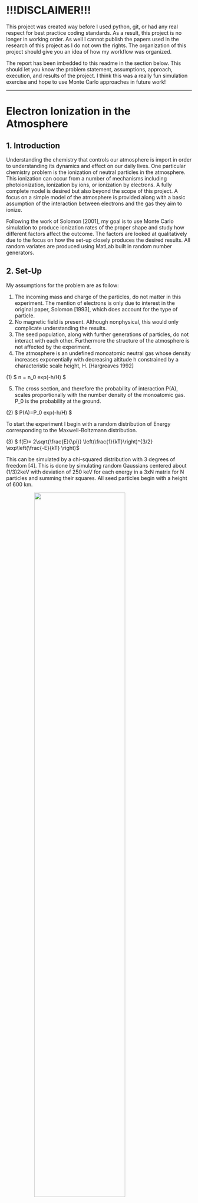 # !!!DISCLAIMER!!!

This project was created way before I used python, git, or had any real respect for best practice coding standards. 
As a result, this project is no longer in working order.
As well I cannot publish the papers used in the research of this project as I do not own the rights.
The organization of this project should give you an idea of how my workflow was organized.

The report has been imbedded to this readme in the section below.
This should let you know the problem statement, assumptions, approach, execution, and results of the project.
I think this was a really fun simulation exercise and hope to use Monte Carlo approaches in future work!


---


# Electron Ionization in the Atmosphere

## 1. Introduction

Understanding the chemistry that controls our atmosphere is import in order to understanding its dynamics and effect on our daily lives. 
One particular chemistry problem is the ionization of neutral particles in the atmosphere. 
This ionization can occur from a number of mechanisms including photoionization, ionization by ions, or ionization by electrons. 
A fully complete model is desired but also beyond the scope of this project. 
A focus on a simple model of the atmosphere is provided along with a basic assumption of the interaction between electrons and the gas they aim to ionize.

Following the work of Solomon [2001], my goal is to use Monte Carlo simulation to produce ionization rates of the proper shape and study how different factors affect the outcome. The factors are looked at qualitatively due to the focus on how the set-up closely produces the desired results. All random variates are produced using MatLab built in random number generators.

## 2. Set-Up

My assumptions for the problem are as follow:
1) The incoming mass and charge of the particles, do not matter in this experiment. The mention of electrons is only due to interest in the original paper, Solomon [1993], which does account for the type of particle. 
2) No magnetic field is present. Although nonphysical, this would only complicate understanding the results. 
3) The seed population, along with further generations of particles, do not interact with each other. Furthermore the structure of the atmosphere is not affected by the experiment. 
4) The atmosphere is an undefined monoatomic neutral gas whose density increases exponentially with decreasing altitude h constrained by a characteristic scale height, H. [Hargreaves 1992]

(1) 
$ n = n_0 exp⁡(-h/H) $

5) The cross section, and therefore the probability of interaction P(A), scales proportionally with the number density of the monoatomic gas. P_0 is the probability at the ground.

(2)	
$ P(A)=P_0 exp⁡(-h/H) $


To start the experiment I begin with a random distribution of Energy corresponding to the Maxwell-Boltzmann distribution. 

(3)	
$ f(E)=
        2\sqrt{\frac{E}{\pi}} 
        \left(\frac{1}{kT}\right)^{3/2}  
        \exp\left(\frac{-E}{kT} \right)$

This can be simulated by a chi-squared distribution with 3 degrees of freedom [4]. 
This is done by simulating random Gaussians centered about (1/3)2keV with deviation of 250 keV for each energy in a 3xN matrix for N particles and summing their squares. 
All seed particles begin with a height of 600 km. 

<img src=reports/figures/report_figures/image1.png 
    width=70% 
    style='display: block; margin:0 auto'>

From here, each seed particle follows a specific flow of logic to determine how much energy it has, how much energy the next generation of ionized particles have, and so forth. The flow for my method is show below.
<img src=reports/figures/report_figures/image2.png 
    width=70% 
    style='display: block; margin:0 auto'>



In greater detail, the electron falls a random distance, $\Delta \tau_e= -\log⁡(r) \tau_e$. 
Where $r$ is a random variable from 0 to 1 and $\tau_e$ is the mean free path of the particle which physically will vary with temperature which also changes in the atmosphere. 
To simplify I will crudely and incorrectly assume 5 meters since this gave an answer easily demonstrated. The distribution is shown below.


If the energy is still high enough, E > 25 eV, and the particle has not reached the ground, it will continue onwards to a collision event. The particle may collide in one of three ways.

1. **Elastically collide** - no energy lost, it continues to fall towards Earth).
2. **Excite or Dissociate** - no net particle created but energy is lost and it continues to fall.
3. **Ionize** - a particle is created, energy is lost, and now both fall to continue the same process.

I have grouped excitation and dissociation because although dissociation only exchanges the incoming particle with a new particle of lower energy creating no new particles. 
The chemistry of dissociation is important in a full model but here the effect has been simplified. 
When the particle ionizes, another decision tree is created for the new particle. 
In the program itself, the seed particle, or the 0th generation, will complete its run through the flow chart and until it stops before I begin again with the 1st generation of particles. 
Then it will continue for all 1st gen particles and so forth for their respective Nth generations. 

The scaling probability given by equation 2 is the most important assumption in this project and is applied to both ionization and excitation/dissociation both with P_0=0.5. 
Ellastic collisions are assumed such that,

(4)	$$P(elastic)=1-(P(ionize)+P(excitation/dissociate))$$

The characteristic scale height is set at H=80km which is a decently physical value [Hargreaves, 1992]. The probabilities scale as shown below. 

<img src=reports/figures/report_figures/image4.png 
    width=70% 
    style='display: block; margin:0 auto'>

The energy lost due to the interactions is a randomly isotropically distributed number from 0 to 50 eV and 30 eV for ionization and excitation/dissociation respectively. This is demonstrated below.



<img src=reports/figures/report_figures/image5.png 
    style='display: block; margin:0 auto'>


## 3. Results and Discussion
Using these assumptions I started with 100 seed particles and was able to obtain a graph with a similar shape as given in Solomon [1993] and Solomon [2001]. 
As done in the paper, we can directly relate the ionization rate to our generated particles by assuming the continuous flux of electrons is exactly our seed population.
	

<img src=reports/figures/report_figures/image6.png 
    width=70% 
    style='display: block; margin:0 auto'>
<img src=reports/figures/report_figures/image7.png 
    width=70% 
    style='display: block; margin:0 auto'>

Solomon [2001] (top figure above) demonstrates ionization curves for center energies of 1keV, 2keV, 5keV, and 10 keV. 
Some immediately obvious discrepancies are the scales at which peak ionization occurs and the amount of ionization. 
Shifting energies to say 1 or 3 keV follow a similar trend although with less fidelity.

<img src=reports/figures/report_figures/image8.png 
    width=70% 
    style='display: block; margin:0 auto'>
<img src=reports/figures/report_figures/image9.png 
    width=70% 
    style='display: block; margin:0 auto'>

For a Mawell-Boltzmann seed population focused around 1keV, the energy produces a weaker shape at a higher altitude. 
This should make sense since the particles have less energy to create secondary generations and quickly thermalize. 
For the population focused around 3keV, the production peak doesn’t even show before the particles hit the ground. 
This is also expected since the particles with more energy would continue to generate particles farther down into the atmosphere. 
These two results could be reconciled by utilizing more appropriate mean free paths τ_e that scale properly with energy and atmospheric composition (which depends on altitude). 
The available ionization energies could also be change based on particle energy.

The use of Monte Carlo method is extremely powerful in many different areas. 
As demonstrated here, with surprisingly little physics (scaling probabilities), I was able to reproduce strikingly similar shapes to the detailed work of Solomon [1993 & 2001] papers. 
Although the physical values are construed here, physical constraints would only improve upon this model and as detailed by the paper, would produce results that more closely match other well-known models.

## 4. References

1. Solomon, S. C., Auroral electron transport using the Monte Carlo Method, 1993, Geophysical Research Letters, DOI: 10.1029/93GL00081
2. Solomon, S. C., Auroral particle transport using Monte Carlo and hybrid methods, 2001,  Journal of Geophysical Research, DOI: 10.1029/2000JA002011
3. Hargreaves, J. K. (1992), The Solar-Terrestrial Environment, Cambridge University Press, Cambridge Books Online.
4. Site: Wikipedia.org, Article: Maxwell-Boltzmann distribution, url: https://en.wikipedia.org/wiki/Maxwell%E2%80%93Boltzmann_distribution
